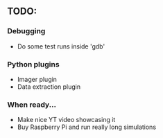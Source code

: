 ## TODO:

### Debugging
+ Do some test runs inside 'gdb'

### Python plugins
+ Imager plugin
+ Data extraction plugin

### When ready...
+ Make nice YT video showcasing it
+ Buy Raspberry Pi and run really long simulations
